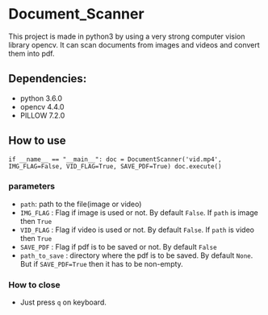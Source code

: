 # Document_Scanner #
This project is made in python3 by using a very strong computer vision library opencv. It can scan documents from images and videos and convert them into pdf.

## Dependencies: ##
* python 3.6.0
* opencv 4.4.0
* PILLOW 7.2.0

## How to use ##
`if __name__ == "__main__":
    doc = DocumentScanner('vid.mp4', IMG_FLAG=False, VID_FLAG=True, SAVE_PDF=True)
    doc.execute()`
    
### parameters ### 
* `path`: path to the file(image or video)
* `IMG_FLAG` : Flag if image is used or not. By default `False`. If `path` is image then `True`
* `VID_FLAG` : Flag if video is used or not. By default `False`. If `path` is video then `True`
* `SAVE_PDF` : Flag if pdf is to be saved or not. By default `False`
* `path_to_save` : directory where the pdf is to be saved. By default `None`. But if `SAVE_PDF=True` then it has to be non-empty.

### How to close ###
* Just press `q` on keyboard.
